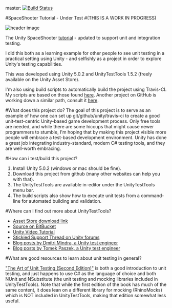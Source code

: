 master: [![Build Status](https://travis-ci.org/ericsebesta/spaceshooter-undertest.svg?branch=master)](https://travis-ci.org/ericsebesta/spaceshooter-undertest)

#SpaceShooter Tutorial - Under Test 
#(THIS IS A WORK IN PROGRESS)

![header image](http://unity3d.com/sites/default/files/space-shooter-header_0.jpg)

The Unity SpaceShooter [tutorial](http://unity3d.com/learn/tutorials/projects/space-shooter) - updated to support unit and integration testing.

I did this both as a learning example for other people to see unit testing in a practical setting using Unity - and selfishly as a project in order to explore Unity's testing capabilities.

This was developed using Unity 5.0.2 and UnityTestTools 1.5.2 (freely available on the Unity Asset Store).

I'm also using build scripts to automatically build the project using Travis-CI. My scripts are based on those found [here](https://jonathan.porta.codes/2015/04/17/automatically-build-your-unity3d-project-in-the-cloud-using-travisci-for-free/). Another project on GitHub is working down a similar path, consult it [here](https://github.com/MrSimbax/pong-x).

#What does this project do?
The goal of this project is to serve as an example of how one can set up git/github/unity/travis-ci to create a good unit-test-centric Unity-based game development process. Only free tools are needed, and while there are some hiccups that might cause newer programmers to stumble, I'm hoping that by making this project visible more people will embrace a test-based development environment. Unity has done a great job integrating industry-standard, modern C# testing tools, and they are well-worth embracing.

#How can i test/build this project?

1. Install Unity 5.0.2 (windows or mac should be fine).
2. Download this project from github (many other websites can help you with that).
3. The UnityTestTools are available in-editor under the UnityTestTools menu bar.
4. The build scripts also show how to execute unit tests from a command-line for automated building and validation.

#Where can I find out more about UnityTestTools?

- [Asset Store download link](https://www.assetstore.unity3d.com/en/#!/content/13802)
- [Source on BitBucket](https://bitbucket.org/Unity-Technologies/unitytesttools/)
- [Unity Video Tutorial](https://unity3d.com/learn/tutorials/modules/beginner/live-training-archive/test-tools)
- [Stickied Support Thread on Unity forums](http://forum.unity3d.com/threads/unity-test-tools.218287/)
- [Blog posts by Dmitri Mindra, a Unity test engineer](http://blogs.unity3d.com/author/dmitriy/)
- [Blog posts by Tomek Paszek, a Unity test engineer](http://blogs.unity3d.com/author/tomek/)

#What are good resources to learn about unit testing in general?

["The Art of Unit Testing (Second Edition)"](http://www.amazon.com/The-Art-Unit-Testing-examples/dp/1617290890) is both a good introduction to unit testing, and just happens to use C# as the language of choice and both NUnit and NSubstitute (the unit testing and mocking libraries included in UnityTestTools). Note that while the first edition of the book has much of the same content, it does lean on a different library for mocking (RhinoMocks) which is NOT included in UnityTestTools, making that edition somewhat less useful.

